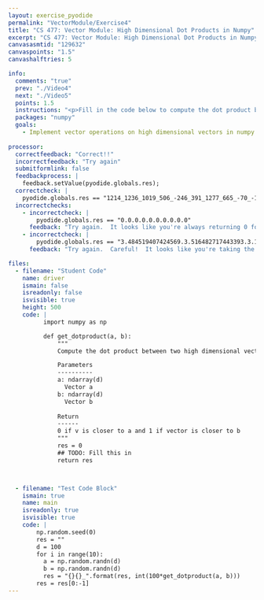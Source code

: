 ```yaml
---
layout: exercise_pyodide
permalink: "VectorModule/Exercise4"
title: "CS 477: Vector Module: High Dimensional Dot Products in Numpy"
excerpt: "CS 477: Vector Module: High Dimensional Dot Products in Numpy"
canvasasmtid: "129632"
canvaspoints: "1.5"
canvashalftries: 5

info:
  comments: "true"
  prev: "./Video4"
  next: "./Video5"
  points: 1.5
  instructions: "<p>Fill in the code below to compute the dot product between two vectors in arbitrary dimensions.</p>"
  packages: "numpy"
  goals:
    - Implement vector operations on high dimensional vectors in numpy
    
processor:  
  correctfeedback: "Correct!!" 
  incorrectfeedback: "Try again"
  submitformlink: false
  feedbackprocess: | 
    feedback.setValue(pyodide.globals.res);
  correctcheck: |
    pyodide.globals.res == "1214_1236_1019_506_-246_391_1277_665_-70_-1514"
  incorrectchecks:
    - incorrectcheck: |
        pyodide.globals.res == "0.0.0.0.0.0.0.0.0.0"
      feedback: "Try again.  It looks like you're always returning 0 for the dot product, but this is only true if the vectors are orthogonal."
    - incorrectcheck: |
        pyodide.globals.res == "3.484519407424569.3.516482717443393.3.1935780436053673.2.251361492090666.nan.1.9786520027941445.3.5747020716477502.2.579217972791544.nan.nan"
      feedback: "Try again.  Careful!  It looks like you're taking the square root of the dot product, but you don't need to do that."

files:
  - filename: "Student Code"
    name: driver
    ismain: false
    isreadonly: false
    isvisible: true
    height: 500
    code: | 
          import numpy as np

          def get_dotproduct(a, b):
              """
              Compute the dot product between two high dimensional vectors

              Parameters
              ----------
              a: ndarray(d)
                Vector a
              b: ndarray(d)
                Vector b
              
              Return
              ------
              0 if v is closer to a and 1 if vector is closer to b
              """
              res = 0
              ## TODO: Fill this in
              return res



  - filename: "Test Code Block"
    ismain: true
    name: main
    isreadonly: true
    isvisible: true
    code: |
        np.random.seed(0)
        res = ""
        d = 100
        for i in range(10):
          a = np.random.randn(d)
          b = np.random.randn(d)
          res = "{}{}_".format(res, int(100*get_dotproduct(a, b)))
        res = res[0:-1]
---
```

